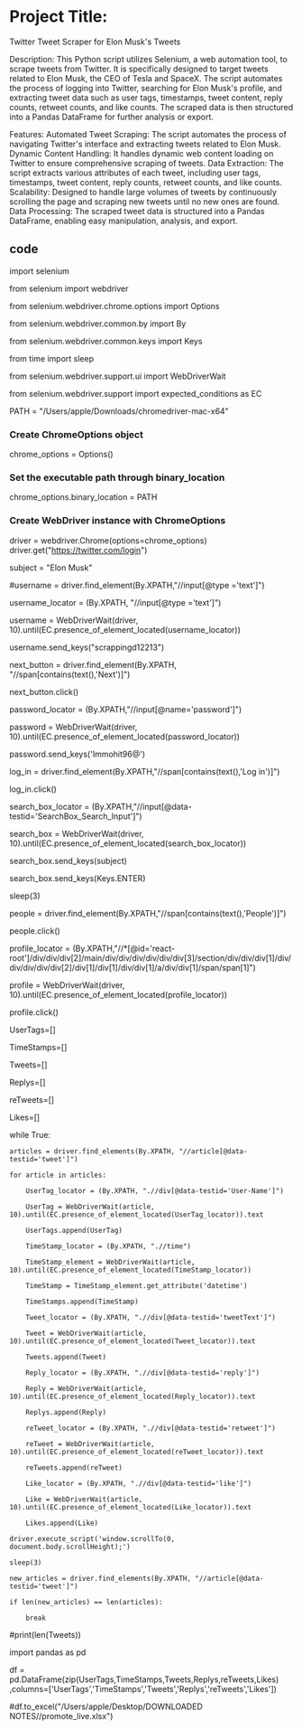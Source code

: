 # Project Title:
Twitter Tweet Scraper for Elon Musk's Tweets

Description:
This Python script utilizes Selenium, a web automation tool, to scrape tweets from Twitter. It is specifically designed to target tweets related to Elon Musk, the CEO of Tesla and SpaceX. The script automates the process of logging into Twitter, searching for Elon Musk's profile, and extracting tweet data such as user tags, timestamps, tweet content, reply counts, retweet counts, and like counts. The scraped data is then structured into a Pandas DataFrame for further analysis or export.

Features:
Automated Tweet Scraping: The script automates the process of navigating Twitter's interface and extracting tweets related to Elon Musk.
Dynamic Content Handling: It handles dynamic web content loading on Twitter to ensure comprehensive scraping of tweets.
Data Extraction: The script extracts various attributes of each tweet, including user tags, timestamps, tweet content, reply counts, retweet counts, and like counts.
Scalability: Designed to handle large volumes of tweets by continuously scrolling the page and scraping new tweets until no new ones are found.
Data Processing: The scraped tweet data is structured into a Pandas DataFrame, enabling easy manipulation, analysis, and export.








## code

import selenium

from selenium import webdriver

from selenium.webdriver.chrome.options import Options

from selenium.webdriver.common.by import By

from selenium.webdriver.common.keys import Keys

from time import sleep

from selenium.webdriver.support.ui import WebDriverWait

from selenium.webdriver.support import expected_conditions as EC


PATH = "/Users/apple/Downloads/chromedriver-mac-x64"

### Create ChromeOptions object
chrome_options = Options()

### Set the executable path through binary_location 
chrome_options.binary_location = PATH

### Create WebDriver instance with ChromeOptions
driver = webdriver.Chrome(options=chrome_options)
driver.get("https://twitter.com/login")

subject = "Elon Musk"



#username = driver.find_element(By.XPATH,"//input[@type ='text']")

username_locator = (By.XPATH, "//input[@type ='text']")

username = WebDriverWait(driver, 10).until(EC.presence_of_element_located(username_locator))

username.send_keys("scrappingd12213")

next_button = driver.find_element(By.XPATH, "//span[contains(text(),'Next')]")

next_button.click()


password_locator = (By.XPATH,"//input[@name='password']")

password = WebDriverWait(driver, 10).until(EC.presence_of_element_located(password_locator))

password.send_keys('Immohit96@')

log_in = driver.find_element(By.XPATH,"//span[contains(text(),'Log in')]")

log_in.click()

search_box_locator = (By.XPATH,"//input[@data-testid='SearchBox_Search_Input']")

search_box = WebDriverWait(driver, 10).until(EC.presence_of_element_located(search_box_locator))

search_box.send_keys(subject)

search_box.send_keys(Keys.ENTER)

sleep(3)

people = driver.find_element(By.XPATH,"//span[contains(text(),'People')]")

people.click()

profile_locator = (By.XPATH,"//*[@id='react-root']/div/div/div[2]/main/div/div/div/div/div/div[3]/section/div/div/div[1]/div/div/div/div/div[2]/div[1]/div[1]/div/div[1]/a/div/div[1]/span/span[1]")

profile = WebDriverWait(driver, 10).until(EC.presence_of_element_located(profile_locator))

profile.click()


UserTags=[]

TimeStamps=[]

Tweets=[]

Replys=[]

reTweets=[]

Likes=[]


while True:

    articles = driver.find_elements(By.XPATH, "//article[@data-testid='tweet']")
    
    for article in articles:
    
        UserTag_locator = (By.XPATH, ".//div[@data-testid='User-Name']")
        
        UserTag = WebDriverWait(article, 10).until(EC.presence_of_element_located(UserTag_locator)).text
        
        UserTags.append(UserTag)

        TimeStamp_locator = (By.XPATH, ".//time")
        
        TimeStamp_element = WebDriverWait(article, 10).until(EC.presence_of_element_located(TimeStamp_locator))
        
        TimeStamp = TimeStamp_element.get_attribute('datetime')
        
        TimeStamps.append(TimeStamp)

        Tweet_locator = (By.XPATH, ".//div[@data-testid='tweetText']")
        
        Tweet = WebDriverWait(article, 10).until(EC.presence_of_element_located(Tweet_locator)).text
        
        Tweets.append(Tweet)

        Reply_locator = (By.XPATH, ".//div[@data-testid='reply']")
        
        Reply = WebDriverWait(article, 10).until(EC.presence_of_element_located(Reply_locator)).text
        
        Replys.append(Reply)

        reTweet_locator = (By.XPATH, ".//div[@data-testid='retweet']")
        
        reTweet = WebDriverWait(article, 10).until(EC.presence_of_element_located(reTweet_locator)).text
        
        reTweets.append(reTweet)

        Like_locator = (By.XPATH, ".//div[@data-testid='like']")
        
        Like = WebDriverWait(article, 10).until(EC.presence_of_element_located(Like_locator)).text
        
        Likes.append(Like)

    driver.execute_script('window.scrollTo(0, document.body.scrollHeight);')
    
    sleep(3)
    
    new_articles = driver.find_elements(By.XPATH, "//article[@data-testid='tweet']")
    
    if len(new_articles) == len(articles):
    
        break
        
        
#print(len(Tweets))
        
import pandas as pd

    
df = pd.DataFrame(zip(UserTags,TimeStamps,Tweets,Replys,reTweets,Likes) 
                  ,columns=['UserTags','TimeStamps','Tweets','Replys','reTweets','Likes'])

    
#df.to_excel("/Users/apple/Desktop/DOWNLOADED NOTES//promote_live.xlsx")
